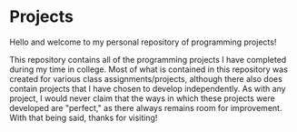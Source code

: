 # Projects
Hello and welcome to my personal repository of programming projects!

This repository contains all of the programming projects I have completed during my time in college. Most of what is contained in this repository was created for various class assignments/projects, although there also does contain projects that I have chosen to develop independently. As with any project, I would never claim that the ways in which these projects were developed are "perfect," as there always remains room for improvement. With that being said, thanks for visiting!
